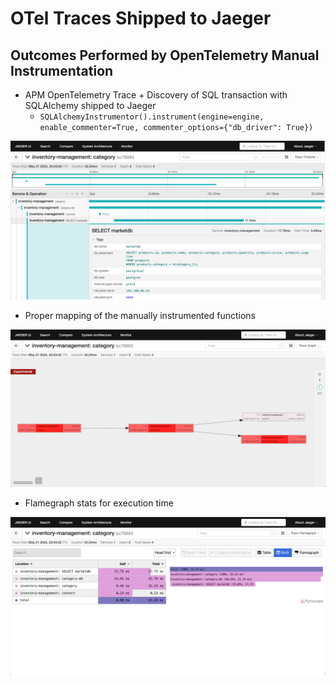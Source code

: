 # OTel Traces Shipped to Jaeger

## Outcomes Performed by OpenTelemetry Manual Instrumentation

* APM OpenTelemetry Trace + Discovery of SQL transaction with SQLAlchemy shipped to Jaeger
  * `SQLAlchemyInstrumentor().instrument(engine=engine, enable_commenter=True, commenter_options={"db_driver": True})`

![](img/jaeger-01.png)

* Proper mapping of the manually instrumented functions

![](img/jaeger-02.png)

* Flamegraph stats for execution time

![](img/jaeger-03.png)
